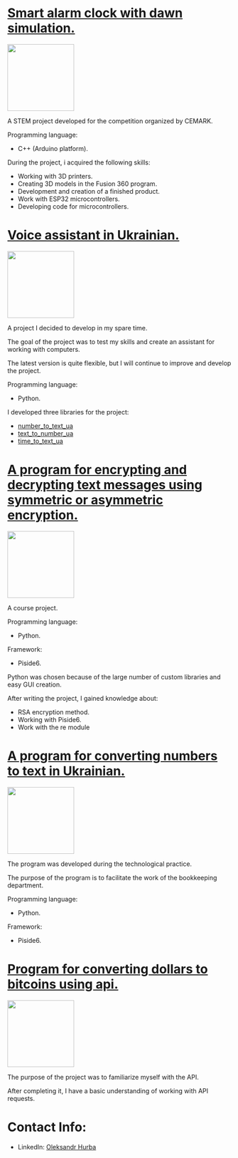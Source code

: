 # [Smart alarm clock with dawn simulation.](https://github.com/1Rebern/smart-alarm-clock-esp32)
<p align="left"> <a href="https://github.com/1Rebern/smart-alarm-clock-esp32"> <img src="https://user-images.githubusercontent.com/33416429/92813512-27f0bb80-f376-11ea-8562-ee2b3e416aec.png" width="150" ></a></p>
A STEM project developed for the competition organized by CEMARK.

Programming language:
* C++ (Arduino platform).

During the project, i acquired the following skills:
* Working with 3D printers.
* Creating 3D models in the Fusion 360 program.
* Development and creation of a finished product.
* Work with ESP32 microcontrollers.
* Developing code for microcontrollers.

# [Voice assistant in Ukrainian.](https://github.com/1Rebern/annabelle-voice-assistant-ua)
<p align="left"> <a href="https://github.com/1Rebern/annabelle-voice-assistant-ua"> <img src="https://user-images.githubusercontent.com/33416429/92813512-27f0bb80-f376-11ea-8562-ee2b3e416aec.png" width="150" ></a>
</p>
A project I decided to develop in my spare time.

The goal of the project was to test my skills and create an assistant for working with computers.

The latest version is quite flexible, but I will continue to improve and develop the project.

Programming language:
* Python.

I developed three libraries for the project:
* [number_to_text_ua](https://github.com/1Rebern/annabelle-voice-assistant-ua/blob/b4bf5c2a84730910915c2596c8fef53ffff4dc06/Lib/number_to_text_ua.py)
* [text_to_number_ua](https://github.com/1Rebern/annabelle-voice-assistant-ua/blob/b4bf5c2a84730910915c2596c8fef53ffff4dc06/Lib/text_to_number_ua.py)
* [time_to_text_ua](https://github.com/1Rebern/annabelle-voice-assistant-ua/blob/b4bf5c2a84730910915c2596c8fef53ffff4dc06/Lib/time_to_text_ua.py)

# [A program for encrypting and decrypting text messages using symmetric or asymmetric encryption.](https://github.com/1Rebern/encrypting-and-decrypting)
<p align="left"> <a href="https://github.com/1Rebern/encrypting-and-decrypting"> <img src="https://user-images.githubusercontent.com/33416429/92813512-27f0bb80-f376-11ea-8562-ee2b3e416aec.png" width="150" ></a>
</p>
A course project.

Programming language:
* Python.

Framework:
* Piside6.

Python was chosen because of the large number of custom libraries and easy GUI creation.

After writing the project, I gained knowledge about:
* RSA encryption method.
* Working with Piside6.
* Work with the re module

# [A program for converting numbers to text in Ukrainian.](https://github.com/1Rebern/number-to-text-ua)
<p align="left"> <a href="https://github.com/1Rebern/number-to-text-ua"> <img src="https://user-images.githubusercontent.com/33416429/92813512-27f0bb80-f376-11ea-8562-ee2b3e416aec.png" width="150" ></a>
</p>
The program was developed during the technological practice.

The purpose of the program is to facilitate the work of the bookkeeping department.

Programming language:
* Python.
 
Framework:
* Piside6.

# [Program for converting dollars to bitcoins using api.](https://github.com/1Rebern/bitcoin-to-dollars-api)
<p align="left"> <a href="https://github.com/1Rebern/bitcoin-to-dollars-api"> <img src="https://user-images.githubusercontent.com/33416429/92813512-27f0bb80-f376-11ea-8562-ee2b3e416aec.png" width="150" ></a>
</p>
The purpose of the project was to familiarize myself with the API.

After completing it, I have a basic understanding of working with API requests.

# Contact Info:
* LinkedIn: [Oleksandr Hurba](https://www.linkedin.com/in/oleksandr-hurba-173057343/)
